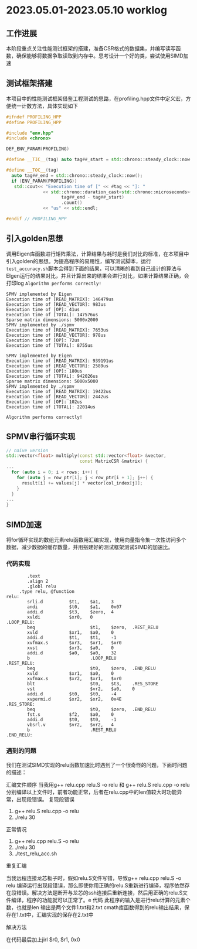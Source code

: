 # 2023.05.01-2023.05.10 worklog
## 工作进展
本阶段重点关注性能测试框架的搭建，准备CSR格式的数据集，并编写读写函数，确保能够将数据争取读取到内存中。思考设计一个好的类，尝试使用SIMD加速
## 测试框架搭建
本项目中的性能测试框架借鉴工程测试的思路，在profiling.hpp文件中定义宏，方便统一计数方法，具体实现如下
```cpp
#ifndef PROFILING_HPP
#define PROFILING_HPP

#include "env.hpp"
#include <chrono>

DEF_ENV_PARAM(PROFILING)

#define __TIC__(tag) auto tag##_start = std::chrono::steady_clock::now();

#define __TOC__(tag)                                                           \
  auto tag##_end = std::chrono::steady_clock::now();                           \
  if (ENV_PARAM(PROFILING))                                                    \
   std::cout<< "Execution time of [" << #tag << "]: "                        \
              << std::chrono::duration_cast<std::chrono::microseconds>(        \
                     tag##_end - tag##_start)                                  \
                     .count()                                                  \
              << "us" << std::endl;

#endif // PROFILING_HPP

```
## 引入golden思想

调用Eigen库函数进行矩阵乘法，计算结果与耗时是我们对比的标准，在本项目中引入golden的思想。为提高程序的易用性，编写测试脚本，运行`test_accuracy.sh`脚本会得到下面的结果，可以清晰的看到自己设计的算法与EIgen运行的结果对比，并且计算出来的结果会进行对比，如果计算结果正确，会打印log `Algorithm performs correctly!`
```
SPMV implemented by Eigen
Execution time of [READ_MATRIX]: 146479us
Execution time of [READ_VECTOR]: 983us
Execution time of [OP]: 41us
Execution time of [TOTAL]: 147576us
Sparse matrix dimensions: 5000x2000
SPMV implemented by ./spmv
Execution time of [READ_MATRIX]: 7653us
Execution time of [READ_VECTOR]: 978us
Execution time of [OP]: 72us
Execution time of [TOTAL]: 8755us

SPMV implemented by Eigen
Execution time of [READ_MATRIX]: 939191us
Execution time of [READ_VECTOR]: 2589us
Execution time of [OP]: 180us
Execution time of [TOTAL]: 942026us
Sparse matrix dimensions: 5000x5000
SPMV implemented by ./spmv
Execution time of [READ_MATRIX]: 19422us
Execution time of [READ_VECTOR]: 2442us
Execution time of [OP]: 102us
Execution time of [TOTAL]: 22014us

Algorithm performs correctly!

```

## SPMV串行循环实现
```cpp
// naive version
std::vector<float> multiply(const std::vector<float> &vector,
                            const MatrixCSR &matrix) {
...
  for (auto i = 0; i < rows; i++) {
    for (auto j = row_ptr[i]; j < row_ptr[i + 1]; j++) {
      result[i] += values[j] * vector[col_index[j]];
    }
  }
...
}

```

## SIMD加速
将for循环实现的数组元素relu函数用汇编实现，使用向量指令集一次性访问多个数据，减少数据的缓存数量，并用搭建好的测试框架测试SIMD的加速比。
### 代码实现
```
        .text
        .align 2
        .globl relu
     .type relu, @function
relu:
        srli.d          $t1,    $a1,    3
        andi            $t0,    $a1,    0x07
        addi.d          $t3,    $zero,  4
        xvldi           $xr0,   0
.LOOP_RELU:
        beq                     $t1,    $zero,  .REST_RELU
        xvld            $xr1,   $a0,    0
        addi.d          $t1,    $t1,    -1
        xvfmax.s        $xr3,   $xr1,   $xr0
        xvst            $xr3,   $a0,    0
        addi.d          $a0,    $a0,    32
        b                       .LOOP_RELU
.REST_RELU:
        beq                     $t0,    $zero,  .END_RELU
        xvld            $xr1,   $a0,    0
        xvfmax.s        $xr2,   $xr1,   $xr0
        blt                     $t0,    $t3,    .RES_STORE
        vst                     $vr2,   $a0,    0
        addi.d          $t0,    $t0,    -4
        xvpermi.d       $xr2,   $xr2,   0x4E
.RES_STORE:
        beq                     $t0,    $zero,  .END_RELU
        fst.s           $f2,    $a0,    0
        addi.d          $t0,    $t0,    -1
        vbsrl.v         $vr2,   $vr2,   4
        b                       .REST_RELU
.END_RELU:
```
### 遇到的问题
我们在测试SIMD实现的relu函数加速比时遇到了一个很奇怪的问题，下面时问题的描述：

汇编文件顺序
当我用g++ relu.cpp relu.S -o relu 和 g++ relu.S relu.cpp -o relu 分别编译以上文件时，前者功能正常，后者在relu.cpp中的len值较大时功能异常，出现段错误。
复现段错误
1.  g++ relu.S relu.cpp -o relu
2. ./relu 30

正常情况
1. g++ relu.cpp relu.S -o relu
2. ./relu 30
3. ./test_relu_acc.sh

重复汇编

当我远程连接龙芯板子时，假如relu.S文件写错，导致g++ relu.cpp relu.S -o relu 编译运行出现段错误，那么即使你用正确的relu.S重新进行编译，程序依然存在段错误。解决方法是断开与龙芯的ssh连接后重新连接，然后用正确的relu.S文件编译，程序的功能就可以正常了。e
代码
此程序的输入是进行relu计算的元素个数，也就是len
输出是两个文件1.txt和2.txt
cmath库函数得到的relu输出结果，保存在1.txt中，汇编实现的保存在2.txt中

解决方法

在代码最后加上jirl  $r0, $r1, 0x0 
